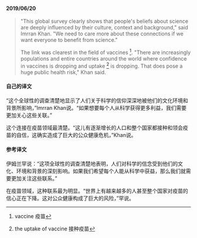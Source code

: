 #### 2019/06/20

> "This global survey clearly shows that people's beliefs about science are deeply influenced by their culture, context and background," said lmrran Khan. "We need to care more about these connections if we want everyone to benefit from science."
>
> The link was clearest in the field of vaccines [^1]. "There are increasingly populations and entire countries around the world where confidence in vaccines is dropping and uptake [^2] is dropping. That does pose a huge public health risk," Khan said.



#### 自己的译文

“这个全球性的调查清楚地显示了人们关于科学的信仰深深地被他们的文化环境和背景所影响，”Imrran Khan说。“如果想要每个人从科学获得更多利益，我们需要更加关心这些关联。”

这个连接在疫苗领域最清楚。“这儿有逐渐增长的人口和整个国家都接种和领会疫苗的自信，这确实造成了巨大的公众健康危机，”Khan说。



#### 参考译文

伊姆兰罕说：“这项全球性的调查清楚地表明，人们对科学的信念受到他们的文化、环境和背景的深刻影响。如果我们希望每个人能从科学中获益，那么我们就需要更加关注这些联系。”

在疫苗领域，这种联系最为明显。“世界上有越来越多的人甚至整个国家对疫苗的信心正在下降。这对公众健康构成了巨大的风险，”罕说。



[^1]: vaccine 疫苗
[^2]: the uptake of vaccine 接种疫苗
